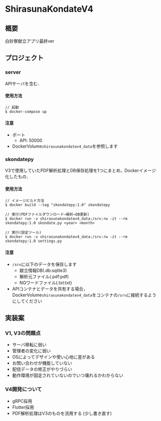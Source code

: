 # ShirasunaKondateV4

## 概要

白砂寮献立アプリ最終ver

## プロジェクト

### server

APIサーバを含む．

#### 使用方法

```
// 起動
$ docker-compose up
```

#### 注意

- ポート
    - API: 50000
- DockerVolume`shirasunakondatev4_data`を参照します

### skondatepy

V3で使用していたPDF解析処理とDB保存処理を1つにまとめ，Dockerイメージ化したもの．  

#### 使用方法

```
// イメージビルド方法
$ docker build --tag "skondatepy:1.0" skondatepy

// 実行(PDFファイルダウンロード→解析→DB更新)
$ docker run -v shirasunakondatev4_data:/srv:rw -it --rm skondatepy:1.0 skondate.py <year> <month>

// 実行(設定ツール)
$ docker run -v shirasunakondatev4_data:/srv:rw -it --rm skondatepy:1.0 settings.py
```

#### 注意

- `/srv`に以下のデータを保存します
    - 献立情報DB(.db:sqlite3)
    - 解析元ファイル(.pdf:pdf)
    - NGワードファイル(.txt:txt)
- APIコンテナとデータを共有する場合，DockerVolume`shirasunakondatev4_data`をコンテナの`/srv`に接続するようにしてください

## 実装案

### V1, V3の問題点

- サーバ移転に弱い
- 管理者の変化に弱い
- OSによってデザインや使い心地に差がある
- お問い合わせが機能していない
- 配信データの修正がやりづらい
- 動作環境が固定されていないのでいつ壊れるかわからない

### V4開発について

- gRPC採用
- Flutter採用
- PDF解析処理はV3のものを流用する (少し書き直す)

